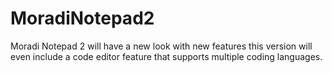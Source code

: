 # MoradiNotepad2
Moradi Notepad 2 will have a new look with new features this version will even include a code editor feature that supports multiple coding languages. 
